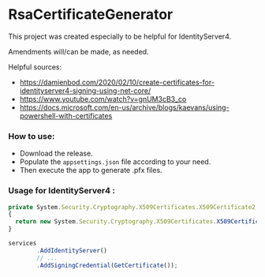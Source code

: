 # RsaCertificateGenerator

This project was created especially to be helpful for IdentityServer4.

Amendments will/can be made, as needed.


Helpful sources:
- https://damienbod.com/2020/02/10/create-certificates-for-identityserver4-signing-using-net-core/
- https://www.youtube.com/watch?v=gnUM3cB3_co
- https://docs.microsoft.com/en-us/archive/blogs/kaevans/using-powershell-with-certificates


### How to use:
- Download the release.
- Populate the `appsettings.json` file according to your need.
- Then execute the app to generate .pfx files.


### Usage for IdentityServer4 :

```javascript
private System.Security.Cryptography.X509Certificates.X509Certificate2 GetCertificate()
{
  return new System.Security.Cryptography.X509Certificates.X509Certificate2("./JwtCertificate/rsa_cert.pfx", Configuration["JwtCertificate:Password"]);
}
```

```javascript
services
        .AddIdentityServer()
        // ...
        .AddSigningCredential(GetCertificate());
```
